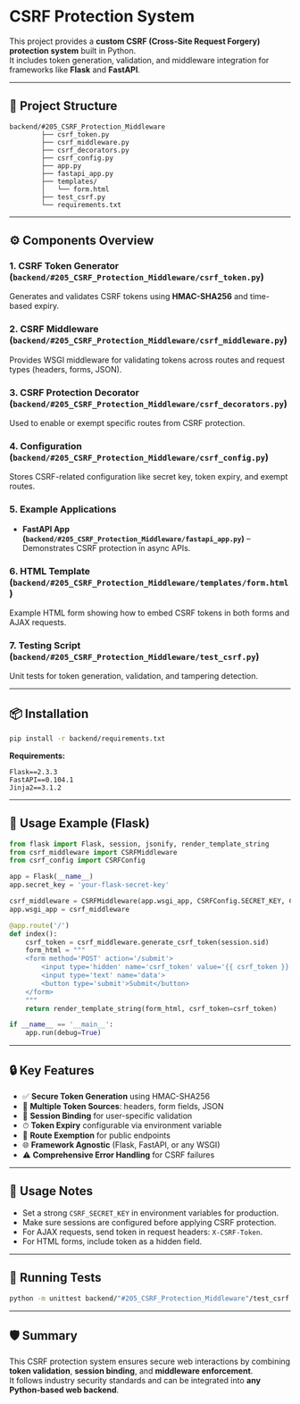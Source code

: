 # CSRF Protection System

This project provides a **custom CSRF (Cross-Site Request Forgery) protection system** built in Python.  
It includes token generation, validation, and middleware integration for frameworks like **Flask** and **FastAPI**.

---

## 📁 Project Structure

```
backend/#205_CSRF_Protection_Middleware
        ├── csrf_token.py
        ├── csrf_middleware.py
        ├── csrf_decorators.py
        ├── csrf_config.py
        ├── app.py
        ├── fastapi_app.py
        ├── templates/
        │   └── form.html
        ├── test_csrf.py
        └── requirements.txt
```

---

## ⚙️ Components Overview

### 1. CSRF Token Generator (`backend/#205_CSRF_Protection_Middleware/csrf_token.py`)
Generates and validates CSRF tokens using **HMAC-SHA256** and time-based expiry.

### 2. CSRF Middleware (`backend/#205_CSRF_Protection_Middleware/csrf_middleware.py`)
Provides WSGI middleware for validating tokens across routes and request types (headers, forms, JSON).

### 3. CSRF Protection Decorator (`backend/#205_CSRF_Protection_Middleware/csrf_decorators.py`)
Used to enable or exempt specific routes from CSRF protection.

### 4. Configuration (`backend/#205_CSRF_Protection_Middleware/csrf_config.py`)
Stores CSRF-related configuration like secret key, token expiry, and exempt routes.

### 5. Example Applications
- **FastAPI App (`backend/#205_CSRF_Protection_Middleware/fastapi_app.py`)** – Demonstrates CSRF protection in async APIs.

### 6. HTML Template (`backend/#205_CSRF_Protection_Middleware/templates/form.html`)
Example HTML form showing how to embed CSRF tokens in both forms and AJAX requests.

### 7. Testing Script (`backend/#205_CSRF_Protection_Middleware/test_csrf.py`)
Unit tests for token generation, validation, and tampering detection.

---

## 📦 Installation

```bash
pip install -r backend/requirements.txt
```

**Requirements:**
```
Flask==2.3.3
FastAPI==0.104.1
Jinja2==3.1.2
```

---

## 🚀 Usage Example (Flask)

```python
from flask import Flask, session, jsonify, render_template_string
from csrf_middleware import CSRFMiddleware
from csrf_config import CSRFConfig

app = Flask(__name__)
app.secret_key = 'your-flask-secret-key'

csrf_middleware = CSRFMiddleware(app.wsgi_app, CSRFConfig.SECRET_KEY, CSRFConfig.EXEMPT_ROUTES)
app.wsgi_app = csrf_middleware

@app.route('/')
def index():
    csrf_token = csrf_middleware.generate_csrf_token(session.sid)
    form_html = """
    <form method='POST' action='/submit'>
        <input type='hidden' name='csrf_token' value='{{ csrf_token }}'>
        <input type='text' name='data'>
        <button type='submit'>Submit</button>
    </form>
    """
    return render_template_string(form_html, csrf_token=csrf_token)

if __name__ == '__main__':
    app.run(debug=True)
```

---

## 🔒 Key Features

- ✅ **Secure Token Generation** using HMAC-SHA256  
- 🔁 **Multiple Token Sources**: headers, form fields, JSON  
- 🔐 **Session Binding** for user-specific validation  
- ⏱ **Token Expiry** configurable via environment variable  
- 🚫 **Route Exemption** for public endpoints  
- 🌐 **Framework Agnostic** (Flask, FastAPI, or any WSGI)  
- ⚠️ **Comprehensive Error Handling** for CSRF failures  

---

## 🧠 Usage Notes

- Set a strong `CSRF_SECRET_KEY` in environment variables for production.  
- Make sure sessions are configured before applying CSRF protection.  
- For AJAX requests, send token in request headers: `X-CSRF-Token`.  
- For HTML forms, include token as a hidden field.  

---

## 🧪 Running Tests

```bash
python -m unittest backend/"#205_CSRF_Protection_Middleware"/test_csrf.py
```

---

## 🛡️ Summary

This CSRF protection system ensures secure web interactions by combining **token validation**, **session binding**, and **middleware enforcement**.  
It follows industry security standards and can be integrated into **any Python-based web backend**.

